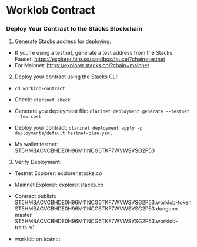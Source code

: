 # Worklob Contract

### Deploy Your Contract to the Stacks Blockchain

1. Generate Stacks address for deploying:

- If you're using a testnet, generate a test address from the Stacks Faucet: https://explorer.hiro.so/sandbox/faucet?chain=testnet
- For Mainnet: https://explorer.stacks.co/?chain=mainnet

2. Deploy your contract using the Stacks CLI:

- `cd worklob-contract`

- Check: `clarinet check`

- Generate you deployment file: `clarinet deployment generate --testnet --low-cost`

- Deploy your contract: `clarinet deployment apply -p deployments/default.testnet-plan.yaml`

- My wallet testnet: ST5HMBACVCBHDE0H96M11NCG6TKF7WVWSVSG2P53

3. Verify Deployment:

- Testnet Explorer: explorer.stacks.co
- Mainnet Explorer: explorer.stacks.co

- Contract publish:
  ST5HMBACVCBHDE0H96M11NCG6TKF7WVWSVSG2P53.worklob-token
  ST5HMBACVCBHDE0H96M11NCG6TKF7WVWSVSG2P53.dungeon-master
  ST5HMBACVCBHDE0H96M11NCG6TKF7WVWSVSG2P53.worklob-traits-v1

- worklob on testnet
